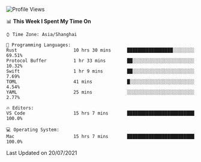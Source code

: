 <!--START_SECTION:waka-->
![Profile Views](http://img.shields.io/badge/Profile%20Views-2-blue)

📊 **This Week I Spent My Time On** 

```text
⌚︎ Time Zone: Asia/Shanghai

💬 Programming Languages: 
Rust                     10 hrs 30 mins      █████████████████░░░░░░░░   69.51% 
Protocol Buffer          1 hr 33 mins        ██░░░░░░░░░░░░░░░░░░░░░░░   10.32% 
Swift                    1 hr 9 mins         ██░░░░░░░░░░░░░░░░░░░░░░░   7.69% 
TOML                     41 mins             █░░░░░░░░░░░░░░░░░░░░░░░░   4.54% 
YAML                     25 mins             ░░░░░░░░░░░░░░░░░░░░░░░░░   2.77%

🔥 Editors: 
VS Code                  15 hrs 7 mins       █████████████████████████   100.0%

💻 Operating System: 
Mac                      15 hrs 7 mins       █████████████████████████   100.0%

```


 Last Updated on 20/07/2021
<!--END_SECTION:waka-->
